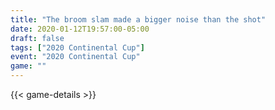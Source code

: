 ```yaml
---
title: "The broom slam made a bigger noise than the shot"
date: 2020-01-12T19:57:00-05:00
draft: false
tags: ["2020 Continental Cup"]
event: "2020 Continental Cup"
game: ""
---
```

{{< game-details >}}
<!--more--> 